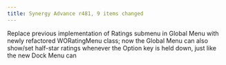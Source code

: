 ```yaml
---
title: Synergy Advance r481, 9 items changed
---
```


Replace previous implementation of Ratings submenu in Global Menu with newly refactored WORatingMenu class; now the Global Menu can also show/set half-star ratings whenever the Option key is held down, just like the new Dock Menu can
